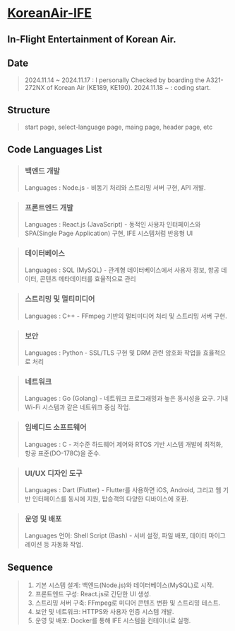 # [KoreanAir-IFE](https://www.koreanair.com/plan-your-travel/in-flight-experience/entertainment)

## In-Flight Entertainment of Korean Air.

## Date
> 2024.11.14 ~ 2024.11.17 : I personally Checked by boarding the A321-272NX of Korean Air (KE189, KE190).
> 2024.11.18 ~ : coding start.


## Structure
> start page, select-language page, maing page, header page, etc


## Code Languages List
> ### 백엔드 개발
> Languages : Node.js - 비동기 처리와 스트리밍 서버 구현, API 개발.

> ### 프론트엔드 개발
> Languages : React.js (JavaScript) - 동적인 사용자 인터페이스와 SPA(Single Page Application) 구현, IFE 시스템처럼 반응형 UI

> ### 데이터베이스
> Languages : SQL (MySQL) - 관계형 데이터베이스에서 사용자 정보, 항공 데이터, 콘텐츠 메타데이터를 효율적으로 관리

> ### 스트리밍 및 멀티미디어
> Languages : C++ - FFmpeg 기반의 멀티미디어 처리 및 스트리밍 서버 구현.

> ### 보안
> Languages : Python - SSL/TLS 구현 및 DRM 관련 암호화 작업을 효율적으로 처리

> ### 네트워크
> Languages : Go (Golang) - 네트워크 프로그래밍과 높은 동시성을 요구. 기내 Wi-Fi 시스템과 같은 네트워크 중심 작업.

> ### 임베디드 소프트웨어
> Languages : C - 저수준 하드웨어 제어와 RTOS 기반 시스템 개발에 최적화, 항공 표준(DO-178C)을 준수.

> ### UI/UX 디자인 도구
> Languages : Dart (Flutter) - Flutter를 사용하면 iOS, Android, 그리고 웹 기반 인터페이스를 동시에 지원, 탑승객의 다양한 디바이스에 호환.

> ### 운영 및 배포
> Languages 언어: Shell Script (Bash) - 서버 설정, 파일 배포, 데이터 마이그레이션 등 자동화 작업.

## Sequence
> 1. 기본 시스템 설계: 백엔드(Node.js)와 데이터베이스(MySQL)로 시작.
> 2. 프론트엔드 구성: React.js로 간단한 UI 생성.
> 3. 스트리밍 서버 구축: FFmpeg로 미디어 콘텐츠 변환 및 스트리밍 테스트.
> 4. 보안 및 네트워크: HTTPS와 사용자 인증 시스템 개발.
> 5. 운영 및 배포: Docker를 통해 IFE 시스템을 컨테이너로 실행.
